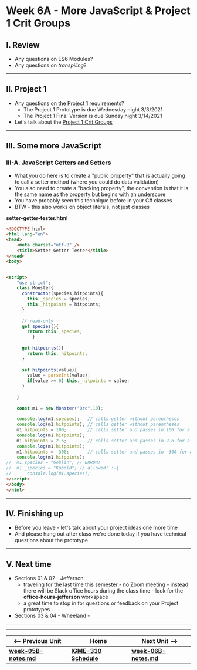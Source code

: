 <!--
# Week 6A - Intro to WebAudio API
-->

<!--
## I. Review
-->

<!--
- Any questions on last week's HW?
  - [Canvas VI - Sprites](https://github.com/tonethar/IGME-330-Master/blob/master/notes/canvas-6.md)
    - My preferred ES6 class technique:
      - (most) property names begin with an underscore as a convention indicating that they are *private* - ex. `_hitpoints`
      - the public accessor for the property is a "getter" method:
        - ex. `get hitpoints(){return this._hitpoints};`
      - the public mutator for the property is a "setter" method:
        - ex. `set hitpoints(value){value = parseInt(value); if(value >= 1) this._hitpoints = value; }`
      - see example below
  - [ES6 Module Pattern Notes](https://github.com/tonethar/IGME-330-Master/blob/master/notes/ES-6-module-pattern-2195.md)
    - also see this for "how to run your code off a web server" - because we'll need that again today (and for the entirety of the Project 2 unit)
- BTW - everyone knows how to set breakpoints in the browser debugger, right?
  - https://developers.google.com/web/tools/chrome-devtools/javascript/breakpoints

-->

<!--
## II. Presentation
-->

<!--
- [Web Audio I - Build a Simple Audio Visualizer](https://github.com/tonethar/IGME-330-Master/blob/master/notes/demo-web-audio-1.md)
- Helpful! [Web Audio Visualizer "Home" for IGME-330](https://github.com/tonethar/IGME-330-Master/blob/master/notes/web-audio-visualizer-home.md)
-->

<!--
## III. Homework Assignments
-->

<!--
See myCourses dropboxes for due dates:
  - [HW - Audio Visualizer - Part I](https://github.com/tonethar/IGME-330-Master/blob/master/notes/HW-AV-2195-1.md)
  - [HW - Audio Visualizer - Part II](https://github.com/tonethar/IGME-330-Master/blob/master/notes/HW-AV-2195-2.md)
  - [HW - Audio Visualizer - Part III](https://github.com/tonethar/IGME-330-Master/blob/master/notes/HW-AV-2195-3.md)
--> 
 
<!--
## IV. Getter/Setter ES6 Class example
-->


# Week 6A - More JavaScript & Project 1 Crit Groups

## I. Review
- Any questions on ES6 Modules?
- Any questions on *transpiling*?

<hr>

## II. Project 1

- Any questions on the [Project 1](../projects/project-1.md) requirements?
  - The Project 1 Prototype is due Wednesday night 3/3/2021
  - The Project 1 Final Version is due Sunday night 3/14/2021
- Let's talk about the [Project 1 Crit Groups](p1-crit-groups.md)

<hr>

## III. Some more JavaScript

### III-A. JavaScript Getters and Setters

- What you do here is to create a "public property" that is actually going to call a setter method (where you could do data validation)
- You also need to create a "backing property", the convention is that it is the same name as the property but begins with an underscore
- You have probably seen this technique before in your C# classes
- BTW - this also works on object literals, not just classes

**setter-getter-tester.html**

```html
<!DOCTYPE html>
<html lang="en">
<head>
	<meta charset="utf-8" />
	<title>Setter Getter Tester</title>
</head>
<body>


<script>
	"use strict";
	class Monster{
	  constructor(species,hitpoints){
	    this._species = species;
	    this._hitpoints = hitpoints;
	  }
		
	  // read-only
	  get species(){
	    return this._species;
          }
		
	  get hitpoints(){
	    return this._hitpoints;
	  }
		
	  set hitpoints(value){
	    value = parseInt(value); 
	    if(value >= 0) this._hitpoints = value;
	  }
	
	}
	
	const m1 = new Monster("Orc",10);
	
	console.log(m1.species);   // calls getter without parentheses
	console.log(m1.hitpoints); // calls getter without parentheses
	m1.hitpoints = 100;        // calls setter and passes in 100 for a `value`
	console.log(m1.hitpoints); 		
	m1.hitpoints = 2.6;        // calls setter and passes in 2.6 for a `value`, which is truncated to `2`
	console.log(m1.hitpoints); 
	m1.hitpoints = -300;       // calls setter and passes in -300 for a `value`, which is ignored
	console.log(m1.hitpoints);  
//	m1.species = "Goblin"; // ERROR!
//	m1._species = "Kobold"; // allowed! :-|
//      console.log(m1.species); 
</script>
</body>
</html>
```
  
<hr>

## IV. Finishing up
- Before you leave - let's talk about your project ideas one more time
- And please hang out after class we're done today if you have technical questions about the prototype

<hr>

## V. Next time

- Sections 01 & 02 - Jefferson:
  - traveling for the last time this semester - no Zoom meeting - instead there will be Slack office hours during the class time - look for the **office-hours-jefferson** workspace
  - a great time to stop in for questions or feedback on your Project prototypes
- Sections 03 & 04 - Wheeland - 

<hr><hr>

| <-- Previous Unit | Home | Next Unit -->
| --- | --- | --- 
| [**week-05B-notes.md**](week-05B-notes.md)     |  [**IGME-330 Schedule**](../schedule.md) | [**week-06B-notes.md**](week-06B-notes.md)

